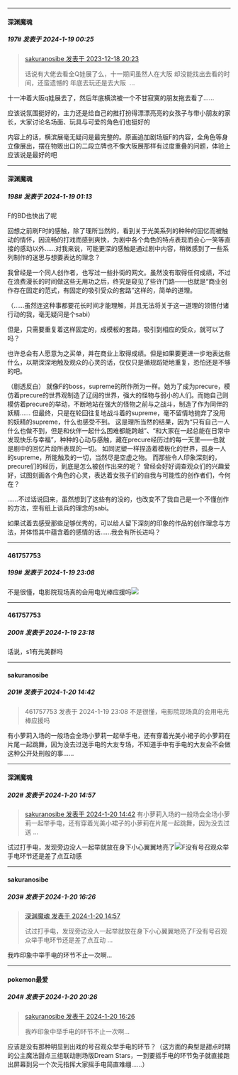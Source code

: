 
*****

####  深渊魔魂  
##### 197#       发表于 2024-1-19 00:25

<blockquote><a href="httphttps://bbs.saraba1st.com/2b/forum.php?mod=redirect&amp;goto=findpost&amp;pid=63368405&amp;ptid=2112407" target="_blank">sakuranosibe 发表于 2023-12-18 20:23</a>

话说有大佬去看全Q娃展了么，十一期间虽然人在大阪 却没能找出去看的时间，还蛮遗憾的 年底去玩还是去大阪  ...</blockquote>
十一冲着大阪q娃展去了，然后年底横滨被一个不甘寂寞的朋友拖去看了……

应该说氛围挺好的，主力还是给自己的推打扮得漂漂亮亮的女孩子与带小朋友的家长，大家讨论名场面、玩具与可爱的角色们也挺好的

内容上的话，横滨展毫无疑问是最完整的。原画追加剧场版F的内容，全角色等身立像展出，摆在物贩出口的二段立牌也不像大阪展那样有过度重叠的问题，体验上应该说是最好的吧


*****

####  深渊魔魂  
##### 198#       发表于 2024-1-19 01:13

F的BD也快出了呢

回想之前刷F时的感触，除了理所当然的，看到关于光美系列的种种的回忆而被触动的情怀，因流畅的打戏而感到爽快，为剧中各个角色的特点表现而会心一笑等直接的感动以外……对我来说，可能更深的感触是通过剧中内容，稍微感到了一些系列制作的迷思与想要表达的理念？

我曾经是一个同人创作者，也写过一些扑街的网文。虽然没有取得任何成绩，不过在浪费漫长的时间做这些无用功之后，终究是窥见了些许门路——也就是“商业创作存在固定的范式，有固定的吸引受众的套路”这样的，简单的道理。

（……虽然连这种事都要花长时间才能理解，并且无法将关于这一道理的领悟付诸行动的我，毫无疑问是个sabi）

但是，只需要重复着这样固定的，成模板的套路，吸引到相应的受众，就可以了吗？

也许总会有人愿意为之买单，并在商业上取得成绩。但是如果要更进一步地表达些什么，以期深深地触及观众的心灵的话，仅仅只是循规蹈矩地重复，恐怕还是不够的吧。

（剧透反白）
就像F的boss，supreme的所作所为一样。她为了成为precure，模仿着precure的世界观制造了辽阔的世界，强大的怪物与弱小的人们。而她自己则模仿着precure的举动，不断地站在强大的怪物之前与之战斗，制造了作为同伴的妖精……
但最终，只是在轮回往复地战斗着的supreme，毫不留情地抛弃了没用的妖精的supreme，什么也感受不到。
这是理所当然的结果，因为“只有自己一人什么也做不到，但是和伙伴一起什么困难都能跨越”、“和大家在一起总能在日常中发现快乐与幸福”，种种的心动与感触，藏在precure经历过的每一天里——也就是剧中的回忆片段所表现的一切。
如同泥塑一样捏造着模板化的世界，孤身一人的supreme，所能触及的一切，当然尽是空虚之物。
而那些令人印象深刻的，precure们的经历，到底是怎么被创作出来的呢？
曾经会好好调查观众们的兴趣爱好，试图刻画各个角色的心灵，表达着女孩子们的自我与可能性的创作者们，今何在？

……不过话说回来，虽然想到了这些有的没的，也改变不了我自己是一个不懂创作的方法，空有纸上谈兵的理念的sabi。

如果试着去感受那些足够优秀的，可以给人留下深刻的印象的作品的创作理念与方法，并体悟其中蕴含着的感情的话……我会有所长进吗？


*****

####  461757753  
##### 199#       发表于 2024-1-19 23:08

不是很懂，电影院现场真的会用电光棒应援吗<img src="https://static.saraba1st.com/image/smiley/face2017/001.png" referrerpolicy="no-referrer">


*****

####  461757753  
##### 200#       发表于 2024-1-19 23:18

话说，s1有光美群吗


*****

####  sakuranosibe  
##### 201#       发表于 2024-1-20 14:42

<blockquote>461757753 发表于 2024-1-19 23:08
不是很懂，电影院现场真的会用电光棒应援吗</blockquote>
有小萝莉入场的一般场会全场小萝莉一起举手电，还有穿着光美小裙子的小萝莉在片尾一起跳舞，因为没去过送手电的大友专场，不知道手中有手电的大友会不会做这种公开处刑般的事……


*****

####  深渊魔魂  
##### 202#       发表于 2024-1-20 14:57

<blockquote><a href="httphttps://bbs.saraba1st.com/2b/forum.php?mod=redirect&amp;goto=findpost&amp;pid=63711746&amp;ptid=2112407" target="_blank">sakuranosibe 发表于 2024-1-20 14:42</a>
有小萝莉入场的一般场会全场小萝莉一起举手电，还有穿着光美小裙子的小萝莉在片尾一起跳舞，因为没去过送 ...</blockquote>
试过打手电，发现旁边没人一起举就放在身下小心翼翼地亮了<img src="https://static.saraba1st.com/image/smiley/face2017/068.png" referrerpolicy="no-referrer">F没有号召观众举手电环节还是差了点互动感


*****

####  sakuranosibe  
##### 203#       发表于 2024-1-20 16:26

<blockquote><a href="httphttps://bbs.saraba1st.com/2b/forum.php?mod=redirect&amp;goto=findpost&amp;pid=63711868&amp;ptid=2112407" target="_blank">深渊魔魂 发表于 2024-1-20 14:57</a>

试过打手电，发现旁边没人一起举就放在身下小心翼翼地亮了F没有号召观众举手电环节还是差了点互动 ...</blockquote>
我咋印象中举手电的环节不止一次啊…


*****

####  pokemon最爱  
##### 204#       发表于 2024-1-20 20:26

<blockquote><a href="httphttps://bbs.saraba1st.com/2b/forum.php?mod=redirect&amp;goto=findpost&amp;pid=63712771&amp;ptid=2112407" target="_blank">sakuranosibe 发表于 2024-1-20 16:26</a>

我咋印象中举手电的环节不止一次啊…</blockquote>
应该是没有那种明显到出戏的号召观众举手电的环节？（这方面的典型是甜点时期的公主魔法甜点三组联动剧场版Dream Stars，一到要摇手电的环节兔子就直接跑出屏幕到另一个次元指挥大家摇手电简直难绷……）

